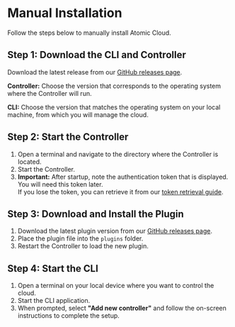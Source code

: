 # Manual Installation

Follow the steps below to manually install Atomic Cloud.

## Step 1: Download the CLI and Controller

 Download the latest release from our [GitHub releases page](https://github.com/HttpRafa/atomic-cloud/releases).

 **Controller:** Choose the version that corresponds to the operating system where the Controller will run.

 **CLI:** Choose the version that matches the operating system on your local machine, from which you will manage the cloud.

## Step 2: Start the Controller

1. Open a terminal and navigate to the directory where the Controller is located.
2. Start the Controller.
3. **Important:** After startup, note the authentication token that is displayed. You will need this token later.  
   If you lose the token, you can retrieve it from our [token retrieval guide](https://httprafa.github.io/atomic-cloud/usage/retrieve_token.md).

## Step 3: Download and Install the Plugin

1. Download the latest plugin version from our [GitHub releases page](https://github.com/HttpRafa/atomic-cloud/releases).
2. Place the plugin file into the `plugins` folder.
3. Restart the Controller to load the new plugin.

## Step 4: Start the CLI

1. Open a terminal on your local device where you want to control the cloud.
2. Start the CLI application.
3. When prompted, select **"Add new controller"** and follow the on-screen instructions to complete the setup.